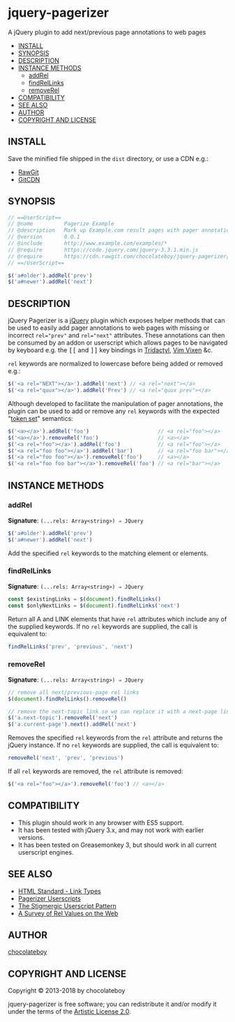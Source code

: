 # jquery-pagerizer

A jQuery plugin to add next/previous page annotations to web pages

- [INSTALL](#install)
- [SYNOPSIS](#synopsis)
- [DESCRIPTION](#description)
- [INSTANCE METHODS](#instance-methods)
  - [addRel](#addrel)
  - [findRelLinks](#findrellinks)
  - [removeRel](#removerel)
- [COMPATIBILITY](#compatibility)
- [SEE ALSO](#see-also)
- [AUTHOR](#author)
- [COPYRIGHT AND LICENSE](#copyright-and-license)

## INSTALL

Save the minified file shipped in the `dist` directory, or use a CDN e.g.:

* [RawGit](https://cdn.rawgit.com/chocolateboy/jquery-pagerizer/v1.0.0/dist/pagerizer.min.js)
* [GitCDN](https://gitcdn.xyz/repo/chocolateboy/jquery-pagerizer/v1.0.0/dist/pagerizer.min.js)

## SYNOPSIS

```javascript
// ==UserScript==
// @name          Pagerize Example
// @description   Mark up Example.com result pages with pager annotations
// @version       0.0.1
// @include       http://www.example.com/examples/*
// @require       https://code.jquery.com/jquery-3.3.1.min.js
// @require       https://cdn.rawgit.com/chocolateboy/jquery-pagerizer/v1.0.0/dist/pagerizer.min.js
// ==/UserScript==

$('a#older').addRel('prev')
$('a#newer').addRel('next')
```

## DESCRIPTION

jQuery Pagerizer is a [jQuery](https://jquery.com/) plugin which exposes helper methods that can be used to
easily add pager annotations to web pages with missing or incorrect `rel="prev"` and `rel="next"` attributes.
These annotations can then be consumed by an addon or userscript which allows pages to be navigated
by keyboard e.g. the <kbd>[[</kbd> and <kbd>]]</kbd> key bindings in [Tridactyl](https://github.com/cmcaine/tridactyl), [Vim Vixen](https://github.com/ueokande/vim-vixen) &c.

`rel` keywords are normalized to lowercase before being added or removed e.g.:

```javascript
$('<a rel="NEXT"></a>').addRel('next') // <a rel="next"></a>
$('<a rel="quux"></a>').addRel('Prev') // <a rel="quux prev"></a>
```

Although developed to facilitate the manipulation of pager annotations, the plugin can be used to add or remove
any `rel` keywords with the expected "[token set](https://www.w3.org/TR/html5/infrastructure.html#set-of-space-separated-tokens)" semantics:

```javascript
$('<a></a>').addRel('foo')                      // <a rel="foo"></a>
$('<a></a>').removeRel('foo')                   // <a></a>
$('<a rel="foo"></a>').addRel('foo')            // <a rel="foo"></a>
$('<a rel="foo foo"></a>').addRel('bar')        // <a rel="foo bar"></a>
$('<a rel="foo foo"></a>').removeRel('foo')     // <a></a>
$('<a rel="foo foo bar"></a>').removeRel('foo') // <a rel="bar"></a>
```

## INSTANCE METHODS

### addRel

**Signature**: `(...rels: Array<string>) ⇒ JQuery`

```javascript
$('a#older').addRel('prev')
$('a#newer').addRel('next')
```

Add the specified `rel` keywords to the matching element or elements.

### findRelLinks

**Signature**: `(...rels: Array<string>) ⇒ JQuery`

```javascript
const $existingLinks = $(document).findRelLinks()
const $onlyNextLinks = $(document).findRelLinks('next')
```

Return all A and LINK elements that have `rel` attributes which include any of the supplied keywords.
If no `rel` keywords are supplied, the call is equivalent to:

```javascript
findRelLinks('prev', 'previous', 'next')
```

### removeRel

**Signature**: `(...rels: Array<string>) ⇒ JQuery`

```javascript
// remove all next/previous-page rel links
$(document).findRelLinks().removeRel()

// remove the next-topic link so we can replace it with a next-page link
$('a.next-topic').removeRel('next')
$('a.current-page').next().addRel('next')
```

Removes the specified `rel` keywords from the `rel` attribute and returns the jQuery instance.
If no `rel` keywords are supplied, the call is equivalent to:

```javascript
removeRel('next', 'prev', 'previous')
```

If all `rel` keywords are removed, the `rel` attribute is removed:

```javascript
$('<a rel="foo"></a>').removeRel('foo') // <a></a>
```

## COMPATIBILITY

* This plugin should work in any browser with ES5 support.
* It has been tested with jQuery 3.x, and may not work with earlier versions.
* It has been tested on Greasemonkey 3, but should work in all current userscript engines.

## SEE ALSO

* [HTML Standard - Link Types](https://html.spec.whatwg.org/dev/links.html#linkTypes)
* [Pagerizer Userscripts](https://github.com/chocolateboy/userscripts#pagerizers)
* [The Stigmergic Userscript Pattern](https://ecmanaut.blogspot.co.uk/2006/04/stigmergic-user-script-pattern.html)
* [A Survey of Rel Values on the Web](http://blog.unto.net/a-survey-of-rel-values-on-the-web.html)

## AUTHOR

[chocolateboy](mailto:chocolate@cpan.org)

## COPYRIGHT AND LICENSE

Copyright © 2013-2018 by chocolateboy

jquery-pagerizer is free software; you can redistribute it and/or modify it under the terms
of the [Artistic License 2.0](http://www.opensource.org/licenses/artistic-license-2.0.php).

